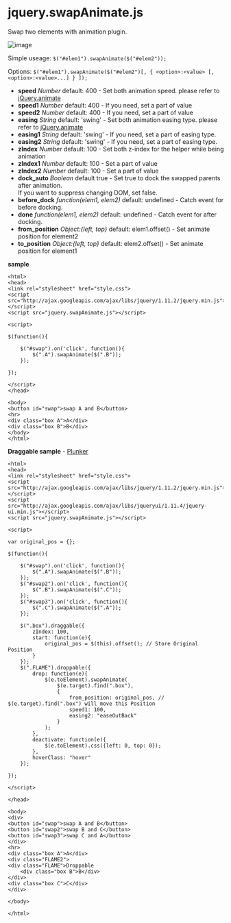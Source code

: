 # jquery.swapAnimate.js

Swap two elements with animation plugin.

![image](http://i.imgur.com/zWJ3MJc.gif)

Simple useage:
``$("#elem1").swapAnimate($("#elem2"));``

Options:
``$("#elem1").swapAnimate($("#elem2")[, { <option>:<value> [, <option>:<value>...] } ]);``

- **speed** *Number* default: 400 - Set both animation speed. please refer to [jQuery.animate](http://api.jquery.com/animate/)
- **speed1** *Number* default: 400 - If you need, set a part of value
- **speed2** *Number* default: 400 - If you need, set a part of value
- **easing** *String* default: 'swing' - Set both animation easing type. please refer to [jQuery.animate](http://api.jquery.com/animate/)
- **easing1** *String* default: 'swing' - If you need, set a part of easing type.
- **easing2** *String* default: 'swing' - If you need, set a part of easing type.
- **zIndex** *Number* default: 100 - Set both z-index for the helper while being animation
- **zIndex1** *Number* default: 100 - Set a part of value
- **zIndex2** *Number* default: 100 - Set a part of value
- **dock_auto** *Boolean* default true - Set true to dock the swapped parents after animation.<br>If you want to suppress changing DOM, set false.
- **before_dock** *function(elem1, elem2)* default: undefined - Catch event for before docking.
- **done** *function(elem1, elem2)* default: undefined - Catch event for after docking.
- **from_position** *Object:{left, top}* default: elem1.offset() - Set animate position for element2
- **to_position** *Object:{left, top}* default: elem2.offset() - Set animate position for element1

**sample**

```html:
<html>
<head>
<link rel="stylesheet" href="style.css">
<script src="http://ajax.googleapis.com/ajax/libs/jquery/1.11.2/jquery.min.js"></script>
<script src="jquery.swapAnimate.js"></script>

<script>

$(function(){

	$("#swap").on('click', function(){
		$(".A").swapAnimate($(".B"));
	});

});

</script>
</head>

<body>
<button id="swap">swap A and B</button>
<hr>
<div class="box A">A</div>
<div class="box B">B</div>
</body>
</html>
```

**Draggable sample** - [Plunker](http://embed.plnkr.co/XMB4UK/)

```html:
<html>
<head>
<link rel="stylesheet" href="style.css">
<script src="http://ajax.googleapis.com/ajax/libs/jquery/1.11.2/jquery.min.js"></script>
<script src="http://ajax.googleapis.com/ajax/libs/jqueryui/1.11.4/jquery-ui.min.js"></script>
<script src="jquery.swapAnimate.js"></script>

<script>

var original_pos = {};

$(function(){

	$("#swap").on('click', function(){
		$(".A").swapAnimate($(".B"));
	});
	$("#swap2").on('click', function(){
		$(".B").swapAnimate($(".C"));
	});
	$("#swap3").on('click', function(){
		$(".C").swapAnimate($(".A"));
	});

	$(".box").draggable({
		zIndex: 100,
		start: function(e){
			original_pos = $(this).offset(); // Store Original Position
		}
	});
	$(".FLAME").droppable({
		drop: function(e){
			$(e.toElement).swapAnimate(
				$(e.target).find(".box"),
				{
					from_position: original_pos, // $(e.target).find(".box") will move this Position
					speed1: 100,
					easing2: "easeOutBack"
				}
			);
		},
		deactivate: function(e){
			$(e.toElement).css({left: 0, top: 0});
		},
		hoverClass: "hover"
	});

});

</script>

</head>

<body>
<div>
<button id="swap">swap A and B</button>
<button id="swap2">swap B and C</button>
<button id="swap3">swap C and A</button>
</div>
<hr>
<div class="box A">A</div>
<div class="FLAME2">
<div class="FLAME">Droppable
	<div class="box B">B</div>
</div>
<div class="box C">C</div>
</div>

</body>

</html>
```
